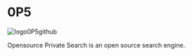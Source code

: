 # 0P5

![logo0P5github](https://github.com/StringManolo/0P5/assets/56775178/4a330d3e-bcac-45a3-b191-e85adee1fa69)


Opensource Private Search is an open source search engine.
